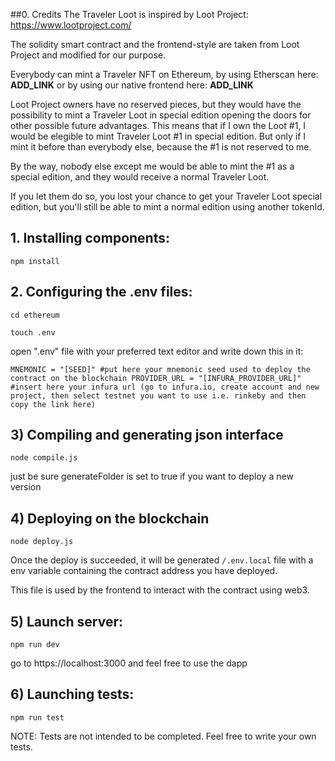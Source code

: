 ##0. Credits
The Traveler Loot is inspired by Loot Project: https://www.lootproject.com/

The solidity smart contract and the frontend-style are taken from Loot Project
and modified for our purpose.

Everybody can mint a Traveler NFT on Ethereum, by using Etherscan here:
__ADD_LINK__ or by using our native frontend here: __ADD_LINK__

Loot Project owners have no reserved pieces, but they would have the possibility
to mint a Traveler Loot in special edition opening the doors for other possible
future advantages. This means that if I own the Loot #1, I would be elegible to
mint Traveler Loot #1 in special edition. But only if I mint it before than
everybody else, because the #1 is not reserved to me.

By the way, nobody else except me would be able to mint the #1 as a special
edition, and they would receive a normal Traveler Loot.

If you let them do so, you lost your chance to get your Traveler Loot special
edition, but you'll still be able to mint a normal edition using another tokenId.


## 1. Installing components:
`npm install`

## 2. Configuring the .env files:
`cd ethereum`

`touch .env`

open ".env" file with your preferred text editor and write down this in it:

`MNEMONIC = "[SEED]" #put here your mnemonic seed used to deploy the contract on
the blockchain
PROVIDER_URL = "[INFURA_PROVIDER_URL]" #insert here your infura url (go to
infura.io, create account and new project, then select testnet you want to use
i.e. rinkeby and then copy the link here)`

## 3) Compiling and generating json interface
`node compile.js`

just be sure generateFolder is set to true if you want to deploy a new version

## 4) Deploying on the blockchain
`node deploy.js`

Once the deploy is succeeded, it will be generated `/.env.local` file with a
env variable containing the contract address you have deployed.

This file is used by the frontend to interact with the contract using web3.

## 5) Launch server:
`npm run dev`

go to https://localhost:3000 and feel free to use the dapp

## 6) Launching tests:

`npm run test`

NOTE: Tests are not intended to be completed. Feel free to write your own tests.
